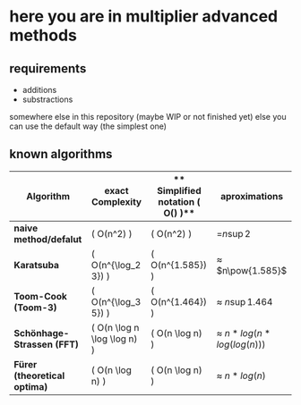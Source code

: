
# here you are in multiplier advanced methods

## requirements 

- additions
- substractions

somewhere else in this repository
(maybe WIP or not finished yet)
 else you can use the default way (the simplest one)

## known algorithms

| **Algorithm**                | **exact Complexity**          | ** Simplified notation \( O() \)**     | **aproximations**           |
|-------------------------------|--------------------------------|--------------------------------------|-----------------------------|
| **naive method/defalut**              | \( O(n^2) \)                  | \( O(n^2) \)                  | =$`n\sup{2}`$     |
| **Karatsuba**                  | \( O(n^{\log_2 3}) \)         | \( O(n^{1.585}) \)                   | ≈ $`n\pow{1.585}`$    |
| **Toom-Cook (Toom-3)**         | \( O(n^{\log_3 5}) \)         | \( O(n^{1.464}) \)                   | ≈ $`n\sup{1.464}`$  |
| **Schönhage-Strassen (FFT)**   | \( O(n \log n \log \log n) \) | \( O(n \log n) \)                    | ≈ $`n*log(n*log(log(n)))`$ |
| **Fürer (theoretical optima)**  | \( O(n \log n) \)             | \( O(n \log n) \)                   | ≈ $`n*log(n)`$      |



<!--end page-->
